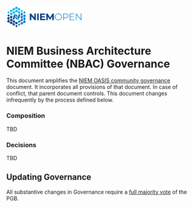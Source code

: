 <img src="artwork/NIEM-NO-Logo-v5.png" width="200">


# NIEM Business Architecture Committee (NBAC) Governance

This document amplifies the [NIEM OASIS community governance](GOVERNANCE.md) document. It incorporates all provisions of that document. In case of conflict, that parent document controls. This document changes infrequently by the process defined below.

### Composition

TBD

### Decisions

TBD

## Updating Governance

All substantive changes in Governance require a [full majority vote](https://www.oasis-open.org/policies-guidelines/oasis-defined-terms-2018-05-22#dFullMajority) of the PGB.
